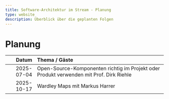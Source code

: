 ```yaml
---
title: Software-Architektur im Stream - Planung
type: website
description: Überblick über die geplanten Folgen
---
```


# Planung

|      Datum | Thema / Gäste                                                                           |
|-----------:|:----------------------------------------------------------------------------------------|
| 2025-07-04 | Open-Source-Komponenten richtig im Projekt oder Produkt verwenden mit Prof. Dirk Riehle |
| 2025-10-17 | Wardley Maps mit Markus Harrer                                                          |

